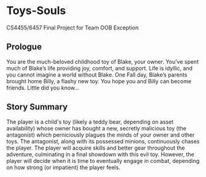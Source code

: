 # Toys-Souls
 CS4455/6457 Final Project for Team OOB Exception

## Prologue
You are the much-beloved childhood toy of Blake, your owner.  You’ve spent much of Blake’s life providing joy, comfort, and support.  Life is idyllic, and you cannot imagine a world without Blake.  One Fall day, Blake’s parents brought home Billy, a flashy new toy.  You hope you and Billy can become friends.  Little did you know... 

## Story Summary
The player is a child's toy (likely a teddy bear, depending on asset availability) whose owner has bought a new, secretly malicious toy (the antagonist) which perniciously plagues the minds of your owner and other toys. The antagonist, along with its possessed minions, continuously chases the player. The player will acquire skills and better gear throughout the adventure, culminating in a final showdown with this evil toy.  However, the player will decide when it is time to eventually engage in combat, depending on how strong (or impatient) the player feels.
